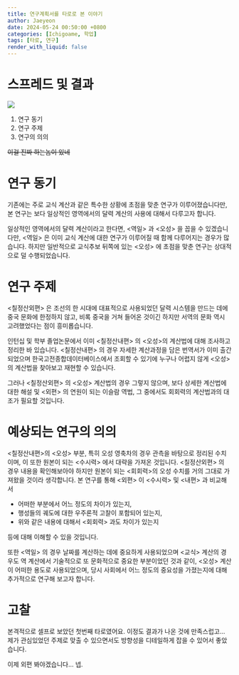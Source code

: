 ```yaml
---
title: 연구계획서를 타로로 본 이야기
author: Jaeyeon
date: 2024-05-24 00:50:00 +0800
categories: [Ichigoame, 학업]
tags: [타로, 연구]
render_with_liquid: false
---
```


# 스프레드 및 결과

![](https://objectstorage.ap-seoul-1.oraclecloud.com/n/cnftfbml9zxa/b/bucket-20230907-0739/o/misskey/45f5a359-b1aa-459c-a53b-8dd3fca978c6.jpeg)

1. 연구 동기
2. 연구 주제
3. 연구의 의의

~~이걸 진짜 하는놈이 있네~~

# 연구 동기

기존에는 주로 교식 계산과 같은 특수한 상황에 초점을 맞춘 연구가 이루어졌습니다만, 본 연구는 보다 일상적인 영역에서의 달력 계산의 사용에 대해서 다루고자 합니다. 

일상적인 영역에서의 달력 계산이라고 한다면, <역일> 과 <오성> 을 꼽을 수 있겠습니다만, <역일> 은 이미 교식 계산에 대한 연구가 이루어질 때 함께 다루어지는 경우가 많습니다. 하지만 일반적으로 교식추보 뒤쪽에 있는 <오성> 에 초점을 맞춘 연구는 상대적으로 덜 수행되었습니다.

# 연구 주제

<칠정산외편> 은 조선의 한 시대에 대표적으로 사용되었던 달력 시스템을 만드는 데에 중국 문화에 한정하지 않고, 비록 중국을 거쳐 들어온 것이긴 하지만 서역의 문화 역시 고려했었다는 점이 흥미롭습니다.

인턴십 및 학부 졸업논문에서 이미 <칠정산내편> 의 <오성>의 계산법에 대해 조사하고 정리한 바 있습니다. <칠정산내편> 의 경우 자세한 계산과정을 담은 번역서가 이미 출간되었으며 한국고전종합데이터베이스에서 조회할 수 있기에 누구나 어렵지 않게 <오성>의 계산법을 찾아보고 재현할 수 있습니다. 

그러나 <칠정산외편> 의 <오성> 계산법의 경우 그렇지 않으며, 보다 상세한 계산법에 대한 해설 및 <외편> 의 연원이 되는 이슬람 역법, 그 중에서도 회회력의 계산법과의 대조가 필요할 것입니다.

# 예상되는 연구의 의의

<칠정산내편>의 <오성> 부분, 특히 오성 영축차의 경우 관측을 바탕으로 정리된 수치이며, 이 또한 원본이 되는 <수시력> 에서 대략을 가져온 것입니다. <칠정산외편> 의 경우 내용을 확인해보아야 하지만 원본이 되는 <회회력>의 오성 수치를 거의 그대로 가져왔을 것이라 생각합니다. 본 연구를 통해 <외편> 이 <수시력> 및 <내편> 과 비교해서 

- 어떠한 부분에서 어느 정도의 차이가 있는지,
- 행성들의 궤도에 대한 우주론적 고찰이 포함되어 있는지,
- 위와 같은 내용에 대해서 <회회력> 과도 차이가 있는지

등에 대해 이해할 수 있을 것입니다.

또한 <역일> 의 경우 날짜를 계산하는 데에 중요하게 사용되었으며 <교식> 계산의 경우도 역 계산에서 기술적으로 또 문화적으로 중요한 부분이었던 것과 같이, <오성> 계산이 어떠한 용도로 사용되었으며, 당시 사회에서 어느 정도의 중요성을 가졌는지에 대해 추가적으로 연구해 보고자 합니다.

# 고찰

본격적으로 셀프로 보았던 첫번째 타로였어요. 이정도 결과가 나온 것에 만족스럽고... 제가 관심있었던 주제로 맞출 수 있으면서도 방향성을 디테일하게 잡을 수 있어서 좋았습니다.

이제 외편 봐야겠습니다... 넵.